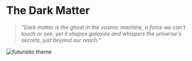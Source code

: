 # The Dark Matter

> *"Dark matter is the ghost in the cosmic machine, a force we can't touch or see, yet it shapes galaxies and whispers the universe's secrets, just beyond our reach."*

![futuristic theme](./7cde2ea6c641527af6ace384e42c89e6.gif)
